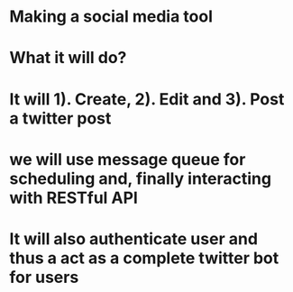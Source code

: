 # Making a social media tool 

# What it will do?
# It will 1). Create, 2). Edit and 3). Post a twitter post 
# we will use message queue for scheduling and, finally interacting with RESTful API
# It will also authenticate user and thus a act as a complete twitter bot for users

